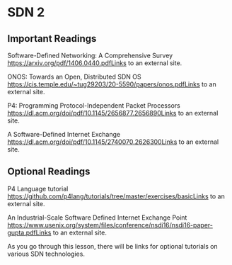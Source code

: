 # SDN 2

## Important Readings

Software-Defined Networking: A Comprehensive Survey
https://arxiv.org/pdf/1406.0440.pdfLinks to an external site.

ONOS: Towards an Open, Distributed SDN OS
https://cis.temple.edu/~tug29203/20-5590/papers/onos.pdfLinks to an external site.

P4: Programming Protocol-Independent Packet Processors
https://dl.acm.org/doi/pdf/10.1145/2656877.2656890Links to an external site.

A Software-Defined Internet Exchange
https://dl.acm.org/doi/pdf/10.1145/2740070.2626300Links to an external site.

## Optional Readings

P4 Language tutorial
https://github.com/p4lang/tutorials/tree/master/exercises/basicLinks to an external site.

An Industrial-Scale Software Defined Internet Exchange Point
https://www.usenix.org/system/files/conference/nsdi16/nsdi16-paper-gupta.pdfLinks to an external site.

As you go through this lesson, there will be links for optional tutorials on various SDN technologies.
